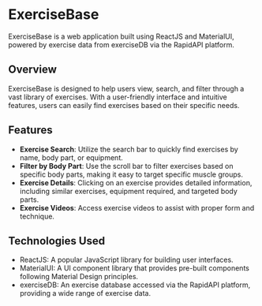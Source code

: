 # ExerciseBase

ExerciseBase is a web application built using ReactJS and MaterialUI, powered by exercise data from exerciseDB via the RapidAPI platform.

## Overview

ExerciseBase is designed to help users view, search, and filter through a vast library of exercises. With a user-friendly interface and intuitive features, users can easily find exercises based on their specific needs.

## Features

- **Exercise Search**: Utilize the search bar to quickly find exercises by name, body part, or equipment.
- **Filter by Body Part**: Use the scroll bar to filter exercises based on specific body parts, making it easy to target specific muscle groups.
- **Exercise Details**: Clicking on an exercise provides detailed information, including similar exercises, equipment required, and targeted body parts.
- **Exercise Videos**: Access exercise videos to assist with proper form and technique.

## Technologies Used

- ReactJS: A popular JavaScript library for building user interfaces.
- MaterialUI: A UI component library that provides pre-built components following Material Design principles.
- exerciseDB: An exercise database accessed via the RapidAPI platform, providing a wide range of exercise data.